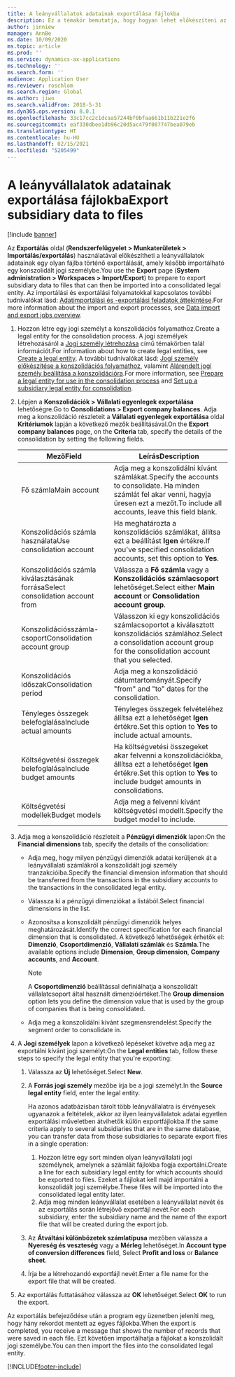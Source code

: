 ```yaml
---
title: A leányvállalatok adatainak exportálása fájlokba
description: Ez a témakör bemutatja, hogy hogyan lehet előkészíteni az adatok Microsoft Dynamics 365 Finance rendszerből történő exportálását, majd egy konszolidált jogi személybe történő importálását.
author: jinniew
manager: AnnBe
ms.date: 10/09/2020
ms.topic: article
ms.prod: ''
ms.service: dynamics-ax-applications
ms.technology: ''
ms.search.form: ''
audience: Application User
ms.reviewer: roschlom
ms.search.region: Global
ms.author: jiwo
ms.search.validFrom: 2018-5-31
ms.dyn365.ops.version: 8.0.1
ms.openlocfilehash: 33c17cc2c1dcaa57244bf0bfaa661b11b221e2f6
ms.sourcegitcommit: eaf330dbee1db96c20d5ac479f007747bea079eb
ms.translationtype: HT
ms.contentlocale: hu-HU
ms.lasthandoff: 02/15/2021
ms.locfileid: "5205499"
---
```

# <a name="export-subsidiary-data-to-files"></a><span data-ttu-id="349a4-103">A leányvállalatok adatainak exportálása fájlokba</span><span class="sxs-lookup"><span data-stu-id="349a4-103">Export subsidiary data to files</span></span>

[!include [banner](../includes/banner.md)]

<span data-ttu-id="349a4-104">Az **Exportálás** oldal (**Rendszerfelügyelet \> Munkaterületek \> Importálás/exportálás**) használatával előkészítheti a leányvállalatok adatainak egy olyan fájlba történő exportálását, amely később importálható egy konszolidált jogi személybe.</span><span class="sxs-lookup"><span data-stu-id="349a4-104">You use the **Export** page (**System administration \> Workspaces \> Import/Export**) to prepare to export subsidiary data to files that can then be imported into a consolidated legal entity.</span></span> <span data-ttu-id="349a4-105">Az importálási és exportálási folyamatokkal kapcsolatos további tudnivalókat lásd: [Adatimportálási és -exportálási feladatok áttekintése](../../fin-ops-core/dev-itpro/data-entities/data-import-export-job.md).</span><span class="sxs-lookup"><span data-stu-id="349a4-105">For more information about the import and export processes, see [Data import and export jobs overview](../../fin-ops-core/dev-itpro/data-entities/data-import-export-job.md).</span></span>

1. <span data-ttu-id="349a4-106">Hozzon létre egy jogi személyt a konszolidációs folyamathoz.</span><span class="sxs-lookup"><span data-stu-id="349a4-106">Create a legal entity for the consolidation process.</span></span> <span data-ttu-id="349a4-107">A jogi személyek létrehozásáról a [Jogi személy létrehozása](../../fin-ops-core/fin-ops/organization-administration/tasks/create-legal-entity.md) című témakörben talál információt.</span><span class="sxs-lookup"><span data-stu-id="349a4-107">For information about how to create legal entities, see [Create a legal entity](../../fin-ops-core/fin-ops/organization-administration/tasks/create-legal-entity.md).</span></span> <span data-ttu-id="349a4-108">A további tudnivalókat lásd: [Jogi személy előkészítése a konszolidációs folyamathoz](prepare-company-for-consolidation.md), valamint [Alárendelt jogi személy beállítása a konszolidációra](set-up-subsidiary-company-for-consolidation.md).</span><span class="sxs-lookup"><span data-stu-id="349a4-108">For more information, see [Prepare a legal entity for use in the consolidation process](prepare-company-for-consolidation.md) and [Set up a subsidiary legal entity for consolidation](set-up-subsidiary-company-for-consolidation.md).</span></span> 

2. <span data-ttu-id="349a4-109">Lépjen a **Konszolidációk \> Vállalati egyenlegek exportálása** lehetőségre.</span><span class="sxs-lookup"><span data-stu-id="349a4-109">Go to **Consolidations \> Export company balances**.</span></span> <span data-ttu-id="349a4-110">Adja meg a konszolidáció részleteit a **Vállalati egyenlegek exportálása** oldal **Kritériumok** lapján a következő mezők beállításával.</span><span class="sxs-lookup"><span data-stu-id="349a4-110">On the **Export company balances** page, on the **Criteria** tab, specify the details of the consolidation by setting the following fields.</span></span>

    | <span data-ttu-id="349a4-111">Mező</span><span class="sxs-lookup"><span data-stu-id="349a4-111">Field</span></span>                             | <span data-ttu-id="349a4-112">Leírás</span><span class="sxs-lookup"><span data-stu-id="349a4-112">Description</span></span> |
    |-----------------------------------|-------|
    | <span data-ttu-id="349a4-113">Fő számla</span><span class="sxs-lookup"><span data-stu-id="349a4-113">Main account</span></span>                      | <span data-ttu-id="349a4-114">Adja meg a konszolidálni kívánt számlákat.</span><span class="sxs-lookup"><span data-stu-id="349a4-114">Specify the accounts to consolidate.</span></span> <span data-ttu-id="349a4-115">Ha minden számlát fel akar venni, hagyja üresen ezt a mezőt.</span><span class="sxs-lookup"><span data-stu-id="349a4-115">To include all accounts, leave this field blank.</span></span> |
    | <span data-ttu-id="349a4-116">Konszolidációs számla használata</span><span class="sxs-lookup"><span data-stu-id="349a4-116">Use consolidation account</span></span>         | <span data-ttu-id="349a4-117">Ha meghatározta a konszolidációs számlákat, állítsa ezt a beállítást **Igen** értékre.</span><span class="sxs-lookup"><span data-stu-id="349a4-117">If you've specified consolidation accounts, set this option to **Yes**.</span></span> |
    | <span data-ttu-id="349a4-118">Konszolidációs számla kiválasztásának forrása</span><span class="sxs-lookup"><span data-stu-id="349a4-118">Select consolidation account from</span></span> | <span data-ttu-id="349a4-119">Válassza a **Fő számla** vagy a **Konszolidációs számlacsoport** lehetőséget.</span><span class="sxs-lookup"><span data-stu-id="349a4-119">Select either **Main account** or **Consolidation account group**.</span></span> |
    | <span data-ttu-id="349a4-120">Konszolidációsszámla-csoport</span><span class="sxs-lookup"><span data-stu-id="349a4-120">Consolidation account group</span></span>       | <span data-ttu-id="349a4-121">Válasszon ki egy konszolidációs számlacsoportot a kiválasztott konszolidációs számlához.</span><span class="sxs-lookup"><span data-stu-id="349a4-121">Select a consolidation account group for the consolidation account that you selected.</span></span> |
    | <span data-ttu-id="349a4-122">Konszolidációs időszak</span><span class="sxs-lookup"><span data-stu-id="349a4-122">Consolidation period</span></span>              | <span data-ttu-id="349a4-123">Adja meg a konszolidáció dátumtartományát.</span><span class="sxs-lookup"><span data-stu-id="349a4-123">Specify "from" and "to" dates for the consolidation.</span></span> |
    | <span data-ttu-id="349a4-124">Tényleges összegek belefoglalása</span><span class="sxs-lookup"><span data-stu-id="349a4-124">Include actual amounts</span></span>            | <span data-ttu-id="349a4-125">Tényleges összegek felvételéhez állítsa ezt a lehetőséget **Igen** értékre.</span><span class="sxs-lookup"><span data-stu-id="349a4-125">Set this option to **Yes** to include actual amounts.</span></span> |
    | <span data-ttu-id="349a4-126">Költségvetési összegek belefoglalása</span><span class="sxs-lookup"><span data-stu-id="349a4-126">Include budget amounts</span></span>            | <span data-ttu-id="349a4-127">Ha költségvetési összegeket akar felvenni a konszolidációkba, állítsa ezt a lehetőséget **Igen** értékre.</span><span class="sxs-lookup"><span data-stu-id="349a4-127">Set this option to **Yes** to include budget amounts in consolidations.</span></span> |
    | <span data-ttu-id="349a4-128">Költségvetési modellek</span><span class="sxs-lookup"><span data-stu-id="349a4-128">Budget models</span></span>                     | <span data-ttu-id="349a4-129">Adja meg a felvenni kívánt költségvetési modellt.</span><span class="sxs-lookup"><span data-stu-id="349a4-129">Specify the budget model to include.</span></span> |

3. <span data-ttu-id="349a4-130">Adja meg a konszolidáció részleteit a **Pénzügyi dimenziók** lapon:</span><span class="sxs-lookup"><span data-stu-id="349a4-130">On the **Financial dimensions** tab, specify the details of the consolidation:</span></span>

    - <span data-ttu-id="349a4-131">Adja meg, hogy milyen pénzügyi dimenziók adatai kerüljenek át a leányvállalati számlákról a konszolidált jogi személy tranzakcióiba.</span><span class="sxs-lookup"><span data-stu-id="349a4-131">Specify the financial dimension information that should be transferred from the transactions in the subsidiary accounts to the transactions in the consolidated legal entity.</span></span>
    - <span data-ttu-id="349a4-132">Válassza ki a pénzügyi dimenziókat a listából.</span><span class="sxs-lookup"><span data-stu-id="349a4-132">Select financial dimensions in the list.</span></span>
    - <span data-ttu-id="349a4-133">Azonosítsa a konszolidált pénzügyi dimenziók helyes meghatározását.</span><span class="sxs-lookup"><span data-stu-id="349a4-133">Identify the correct specification for each financial dimension that is consolidated.</span></span> <span data-ttu-id="349a4-134">A következő lehetőségek érhetők el: **Dimenzió**, **Csoportdimenzió**, **Vállalati számlák** és **Számla**.</span><span class="sxs-lookup"><span data-stu-id="349a4-134">The available options include **Dimension**, **Group dimension**, **Company accounts**, and **Account**.</span></span>

        > [!NOTE]
        > <span data-ttu-id="349a4-135">A **Csoportdimenzió** beállítással definiálhatja a konszolidált vállalatcsoport által használt dimenzióértéket.</span><span class="sxs-lookup"><span data-stu-id="349a4-135">The **Group dimension** option lets you define the dimension value that is used by the group of companies that is being consolidated.</span></span>

    - <span data-ttu-id="349a4-136">Adja meg a konszolidálni kívánt szegmensrendelést.</span><span class="sxs-lookup"><span data-stu-id="349a4-136">Specify the segment order to consolidate in.</span></span>

4. <span data-ttu-id="349a4-137">A **Jogi személyek** lapon a következő lépéseket követve adja meg az exportálni kívánt jogi személyt:</span><span class="sxs-lookup"><span data-stu-id="349a4-137">On the **Legal entities** tab, follow these steps to specify the legal entity that you're exporting:</span></span>

    1. <span data-ttu-id="349a4-138">Válassza az **Új** lehetőséget.</span><span class="sxs-lookup"><span data-stu-id="349a4-138">Select **New**.</span></span>
    2. <span data-ttu-id="349a4-139">A **Forrás jogi személy** mezőbe írja be a jogi személyt.</span><span class="sxs-lookup"><span data-stu-id="349a4-139">In the **Source legal entity** field, enter the legal entity.</span></span>

        <span data-ttu-id="349a4-140">Ha azonos adatbázisban tárolt több leányvállalatra is érvényesek ugyanazok a feltételek, akkor az ilyen leányvállalatok adatai egyetlen exportálási műveletben átvihetők külön exportfájlokba.</span><span class="sxs-lookup"><span data-stu-id="349a4-140">If the same criteria apply to several subsidiaries that are in the same database, you can transfer data from those subsidiaries to separate export files in a single operation:</span></span>

        1. <span data-ttu-id="349a4-141">Hozzon létre egy sort minden olyan leányvállalati jogi személynek, amelynek a számláit fájlokba fogja exportálni.</span><span class="sxs-lookup"><span data-stu-id="349a4-141">Create a line for each subsidiary legal entity for which accounts should be exported to files.</span></span> <span data-ttu-id="349a4-142">Ezeket a fájlokat kell majd importálni a konszolidált jogi személybe.</span><span class="sxs-lookup"><span data-stu-id="349a4-142">These files will be imported into the consolidated legal entity later.</span></span>
        2. <span data-ttu-id="349a4-143">Adja meg minden leányvállalat esetében a leányvállalat nevét és az exportálás során létrejövő exportfájl nevét.</span><span class="sxs-lookup"><span data-stu-id="349a4-143">For each subsidiary, enter the subsidiary name and the name of the export file that will be created during the export job.</span></span>

    3. <span data-ttu-id="349a4-144">Az **Átváltási különbözetek számlatípusa** mezőben válassza a **Nyereség és veszteség** vagy a **Mérleg** lehetőséget.</span><span class="sxs-lookup"><span data-stu-id="349a4-144">In **Account type of conversion differences** field, Select **Profit and loss** or **Balance sheet**.</span></span>
    4. <span data-ttu-id="349a4-145">Írja be a létrehozandó exportfájl nevét.</span><span class="sxs-lookup"><span data-stu-id="349a4-145">Enter a file name for the export file that will be created.</span></span>

5. <span data-ttu-id="349a4-146">Az exportálás futtatásához válassza az **OK** lehetőséget.</span><span class="sxs-lookup"><span data-stu-id="349a4-146">Select **OK** to run the export.</span></span>

<span data-ttu-id="349a4-147">Az exportálás befejeződése után a program egy üzenetben jeleníti meg, hogy hány rekordot mentett az egyes fájlokba.</span><span class="sxs-lookup"><span data-stu-id="349a4-147">When the export is completed, you receive a message that shows the number of records that were saved in each file.</span></span> <span data-ttu-id="349a4-148">Ezt követően importálhatja a fájlokat a konszolidált jogi személybe.</span><span class="sxs-lookup"><span data-stu-id="349a4-148">You can then import the files into the consolidated legal entity.</span></span>


[!INCLUDE[footer-include](../../includes/footer-banner.md)]